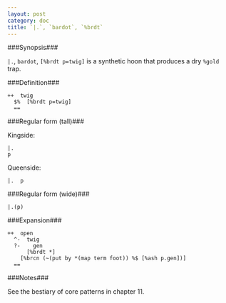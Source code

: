 ```yaml
---
layout: post
category: doc
title: `|.`, `bardot`, `%brdt`
---
```


###Synopsis###

`|.`, `bardot`, `[%brdt p=twig]` is a synthetic hoon that produces
a dry `%gold` trap.

###Definition###

    ++  twig  
      $%  [%brdt p=twig]
      ==

###Regular form (tall)###

Kingside:

    |.
    p
 
Queenside:

    |.  p

###Regular form (wide)###

    |.(p)

###Expansion###
    
    ++  open
      ^-  twig
      ?-    gen
          [%brdt *]  
        [%brcn (~(put by *(map term foot)) %$ [%ash p.gen])]
      ==

###Notes###

See the bestiary of core patterns in chapter 11.
